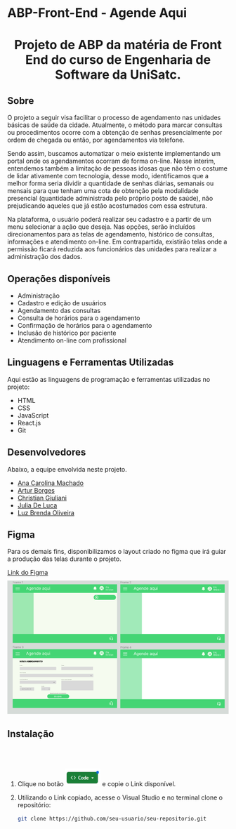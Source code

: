 # ABP-Front-End - Agende Aqui

<!-- Título do Projeto -->
<h1 align="center">Projeto de ABP da matéria de Front End do curso de Engenharia de Software da UniSatc.</h1>

## Sobre

<!-- Descrição do Projeto -->
<p align="left">
  O projeto a seguir visa facilitar o processo de agendamento nas unidades básicas de saúde da cidade. Atualmente, o método para marcar consultas ou procedimentos ocorre com a obtenção de senhas presencialmente por ordem de chegada ou então, por agendamentos via telefone.
</p>

<p align="left">
Sendo assim, buscamos automatizar o meio existente implementando um portal onde os agendamentos ocorram de forma on-line. Nesse ínterim, entendemos também a limitação de pessoas idosas que não têm o costume de lidar ativamente com tecnologia, desse modo, identificamos que a melhor forma seria dividir a quantidade de senhas diárias, semanais ou mensais para que tenham uma cota de obtenção pela modalidade presencial (quantidade administrada pelo próprio posto de saúde), não prejudicando aqueles que já estão acostumados com essa estrutura.
</p>

<p align="left">
Na plataforma, o usuário poderá realizar seu cadastro e a partir de um menu selecionar a ação que deseja. Nas opções, serão incluídos direcionamentos para as telas de agendamento, histórico de consultas, informações e atendimento on-line. Em contrapartida, existirão telas onde a permissão ficará reduzida aos funcionários das unidades para realizar a administração dos dados.
</p>

## Operações disponíveis

<ul>
<li>Administração</li>
<li>Cadastro e edição de usuários</li>
<li>Agendamento das consultas</li>
<li>Consulta de horários para o agendamento</li>
<li>Confirmação de horários para o agendamento</li>
<li>Inclusão de histórico por paciente</li>
<li>Atendimento on-line com profissional</li>
</ul>

## Linguagens e Ferramentas Utilizadas

Aqui estão as linguagens de programação e ferramentas utilizadas no projeto:

<ul>
<li>HTML</li>
<li>CSS</li>
<li>JavaScript</li>
<li>React.js</li>
<li>Git</li>
</ul>

## Desenvolvedores

Abaixo, a equipe envolvida neste projeto.

<ul>
<li><a href="https://github.com/anacarolina1002">Ana Carolina Machado</a></li>
<li><a href="https://github.com/ArturBarbos4">Artur Borges</a></li>
<li><a href="https://github.com/Xiristian">Christian Giuliani</a></li>
<li><a href="https://github.com/judwluca">Julia De Luca</a></li>
<li><a href="https://github.com/luzbrendaoliv">Luz Brenda  Oliveira</a></li>
</ul>


## Figma

<p>
Para os demais fins, disponibilizamos o layout criado no figma que irá guiar a produção das telas durante o projeto.
</p>

<p style="margin-bottom: 10px">
<a href="https://www.figma.com/file/rN0dwuGNB8HnyAT6trEHup/Untitled?type=design&node-id=0%3A1&t=yoQMCmrCJhBRTQLY-1">
Link do Figma
</a>
</p>

<img src="Figma1.png">

<!-- Instalação -->
## Instalação

1. Clique no botão <img src="codeButton.png" alt="Texto alternativo" style="width: 80px; height: 40px; margin-top: 50px;">
 e copie o Link disponível.

2. Utilizando o Link copiado, acesse o Visual Studio e no terminal clone o repositório:

   ```sh
   git clone https://github.com/seu-usuario/seu-repositorio.git

